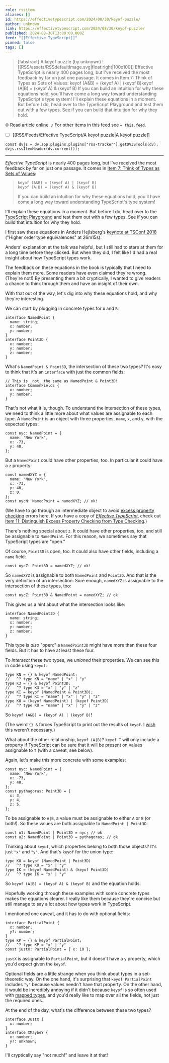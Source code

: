 ```yaml
---
role: rssitem
aliases: []
id: https://effectivetypescript.com/2024/08/30/keyof-puzzle/
author: unknown
link: https://effectivetypescript.com/2024/08/30/keyof-puzzle/
published: 2024-08-30T13:00:00.000Z
feed: "[[Effective TypeScript]]"
pinned: false
tags: []
---
```


> [!abstract] A keyof puzzle (by unknown)
> ![[RSS/assets/RSSdefaultImage.svg|float:right|100x100]] Effective TypeScript is nearly 400 pages long, but I've received the most feedback by far on just one passage. It comes in Item 7: Think of Types as Sets of Values: keyof (A&B) = (keyof A) | (keyof B)keyof (A|B) = (keyof A) & (keyof B) If you can build an intuition for why these equations hold, you'll have come a long way toward understanding TypeScript's type system! I'll explain these equations in a moment. But before I do, head over to the TypeScript Playground and test them out with a few types. See if you can build that intuition for why they hold.

🌐 Read article [online](https://effectivetypescript.com/2024/08/30/keyof-puzzle/). ⤴ For other items in this feed see `= this.feed`.

- [ ] [[RSS/Feeds/Effective TypeScript/A keyof puzzle|A keyof puzzle]]

~~~dataviewjs
const dvjs = dv.app.plugins.plugins["rss-tracker"].getDVJSTools(dv);
dvjs.rssItemHeader(dv.current());
~~~

- - -

_Effective TypeScript_ is nearly 400 pages long, but I've received the most feedback by far on just one passage. It comes in [Item 7: Think of Types as Sets of Values](https://github.com/danvk/effective-typescript/blob/main/samples/ch-types/types-as-sets.md):

> ```
> keyof (A&B) = (keyof A) | (keyof B)
> keyof (A|B) = (keyof A) & (keyof B)
> ```
> 
> If you can build an intuition for why these equations hold, you'll have come a long way toward understanding TypeScript's type system!

I'll explain these equations in a moment. But before I do, head over to the [TypeScript Playground](https://www.typescriptlang.org/play/?#code/JYOwLgpgTgZghgYwgAgHJwLYQCYAUD2oYyA3gFDLIiYQBcyAzmFKAOYDcFyAHvSAK4YARtE6UAnn0EionAL5ki0eEmQEiAZgAipLryrTRXSQeFHKALylnZZBWQT4QTKjWwANAJoAtZAF5dSmosegByVAgAd2RPfCgAa1CAGj16AFoAdg0UiXoAFgAGHOQrZCK7TkdnYhBxBFR6dCw8QnB-V2avb3ZkAHpe5Hx4gEIHJxdahG96dXBtduCcLp7+wZGyMjBxAAcUAGlUdpI5ZAAyZHiIcXwYNDdZsE5VygA9AH5Nnf2NI5Pzy+utwe2ieA1eH0+u2QewAku0ATdkAAKJo4B5nNStMDaACUoMoyHekP2AFV2kiEbdUS0iDjkAAfZGUzGaLQ4sjPQkfIA) and test them out with a few types. See if you can build that intuition for why they hold.

I first saw these equations in Anders Hejlsberg's [keynote at TSConf 2018](https://youtu.be/wpgKd-rwnMw?si=szTbEWSFGCF8xp2x&t=1576) ("Higher order type equivalences" at 26m15s):

Anders' explanation at the talk was helpful, but I still had to stare at them for a long time before they clicked. But when they did, I felt like I'd had a real insight about how TypeScript types work.

The feedback on these equations in the book is typically that I need to explain them more. Some readers have even claimed they're wrong. (They're not!) By presenting them a bit cryptically, I wanted to give readers a chance to think through them and have an insight of their own.

With that out of the way, let's dig into why these equations hold, and why they're interesting.

We can start by plugging in concrete types for `A` and `B`:

```
interface NamedPoint {
  name: string;
  x: number;
  y: number;
}
interface Point3D {
  x: number;
  y: number;
  z: number;
}
```

What's `NamedPoint & Point3D`, the intersection of these two types? It's easy to think that it's an `interface` with just the common fields:

```
// This is _not_ the same as NamedPoint & Point3D!
interface CommonFields {
  x: number;
  y: number;
}
```

That's not what it is, though. To understand the intersection of these types, we need to think a little more about what values are assignable to each type. A `NamedPoint` is an object with three properties, `name`, `x`, and `y`, with the expected types:

```
const nyc: NamedPoint = {
  name: 'New York',
  x: -73,
  y: 40,
};
```

But a `NamedPoint` could have other properties, too. In particular it could have a `z` property:

```
const namedXYZ = {
  name: 'New York',
  x: -73,
  y: 40,
  z: 0,
};
const nycN: NamedPoint = namedXYZ; // ok!
```

(We have to go through an intermediate object to avoid [excess property checking](https://observablehq.com/@koop/excess-property-checking-in-typescript) errors here. If you have a copy of [_Effective TypeScript_](https://amzn.to/3UjPrsK), check out [Item 11: Distinguish Excess Property Checking from Type Checking](https://github.com/danvk/effective-typescript/blob/main/samples/ch-types/excess-property-checking.md).)

There's nothing special about `z`. It could have other properties, too, and still be assignable to `NamedPoint`. For this reason, we sometimes say that TypeScript types are "open."

Of course, `Point3D` is open, too. It could also have other fields, including a `name` field:

```
const nycZ: Point3D = namedXYZ; // ok!
```

So `namedXYZ` is assignable to both `NamedPoint` and `Point3D`. And that is the very definition of an intersection. Sure enough, `namedXYZ` is assignable to the intersection of these types, too:

```
const nycZ: Point3D & NamedPoint = namedXYZ; // ok!
```

This gives us a hint about what the intersection looks like:

```
interface NamedPoint3D {
  name: string;
  x: number;
  y: number;
  z: number;
}
```

This type is _also_ "open:" a `NamedPoint3D` might have more than these four fields. But it has to have at least these four.

To _intersect_ these two types, we _unioned_ their properties. We can see this in code using `keyof`:

```
type KN = {} & keyof NamedPoint;
//   ^? type KN = "name" | "x" | "y"
type K3 = {} & keyof Point3D;
//   ^? type K3 = "x" | "y" | "z"
type KI = keyof (NamedPoint & Point3D);
//   ^? type KI = "name" | "x" | "y" | "z"
type KU = (keyof NamedPoint) | (keyof Point3D)
//   ^? type KU = "name" | "x" | "y" | "z"
```

So `keyof (A&B) = (keyof A) | (keyof B)`!

(The weird `{} &` forces TypeScript to print out the results of `keyof`. I [wish](https://www.effectivetypescript.com/2022/02/25/gentips-4-display/#Exclude-lt-keyof-T-never-gt) this weren't necessary.)

What about the other relationship, `keyof (A|B)`? `keyof T` will only include a property if TypeScript can be sure that it will be present on values assignable to `T` (with a caveat, see below).

Again, let's make this more concrete with some examples:

```
const nyc: NamedPoint = {
  name: 'New York',
  x: -73,
  y: 40,
};
const pythagoras: Point3D = {
  x: 3,
  y: 4,
  z: 5,
};
```

To be assignable to `A|B`, a value must be assignable to either `A` or `B` (or both!). So these values are both assignable to `NamedPoint | Point3D`:

```
const u1: NamedPoint | Point3D = nyc; // ok
const u2: NamedPoint | Point3D = pythagoras; // ok
```

Thinking about `keyof`, which properties belong to both those objects? It's just `"x"` and `"y"`. And that's `keyof` for the union type:

```
type KU = keyof (NamedPoint | Point3D)
//   ^? type KU = "x" | "y"
type IK = (keyof NamedPoint) & (keyof Point3D)
//   ^? type IK = "x" | "y"
```

So `keyof (A|B) = (keyof A) & (keyof B)` and the equation holds.

Hopefully working through these examples with some concrete types makes the equations clearer. I really like them because they're concise but still manage to say a lot about how types work in TypeScript.

I mentioned one caveat, and it has to do with optional fields:

```
interface PartialPoint {
  x: number;
  y?: number;
}
type KP = {} & keyof PartialPoint;
//   ^? type KP = "x" | "y"
const justX: PartialPoint = { x: 10 };
```

`justX` is assignable to `PartialPoint`, but it doesn't have a `y` property, which you'd expect given the `keyof`.

Optional fields are a little strange when you think about types in a set-theoretic way. On the one hand, it's surprising that `keyof PartialPoint` includes `"y"` because values needn't have that property. On the other hand, it would be incredibly annoying if it didn't because `keyof` is so often used with [mapped types](https://www.typescriptlang.org/docs/handbook/2/mapped-types.html), and you'd really like to map over all the fields, not just the required ones.

At the end of the day, what's the difference between these two types?

```
interface JustX {
  x: number;
}
interface XMaybeY {
  x: number;
  y?: unknown;
}
```

I'll cryptically say "not much!" and leave it at that!